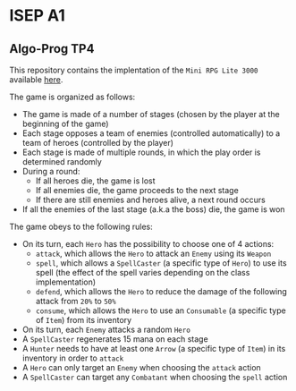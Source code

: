 # ISEP A1
## Algo-Prog TP4

This repository contains the implentation of the `Mini RPG Lite 3000` available [here](https://moodle.isep.fr/moodle/pluginfile.php/50118/mod_resource/content/3/tp4.pdf).

The game is organized as follows:
- The game is made of a number of stages (chosen by the player at the beginning of the game)
- Each stage opposes a team of enemies (controlled automatically) to a team of heroes (controlled by the player)
- Each stage is made of multiple rounds, in which the play order is determined randomly
- During a round:
  - If all heroes die, the game is lost
  - If all enemies die, the game proceeds to the next stage
  - If there are still enemies and heroes alive, a next round occurs
- If all the enemies of the last stage (a.k.a the boss) die, the game is won

The game obeys to the following rules:
- On its turn, each `Hero` has the possibility to choose one of 4 actions:
  - `attack`, which allows the `Hero` to attack an `Enemy` using its `Weapon`
  - `spell`, which allows a `SpellCaster` (a specific type of `Hero`) to use its spell (the effect of the spell varies depending on the class implementation)
  - `defend`, which allows the `Hero` to reduce the damage of the following attack from `20%` to `50%`
  - `consume`, which allows the `Hero` to use an `Consumable` (a specific type of `Item`) from its inventory
- On its turn, each `Enemy` attacks a random `Hero`
- A `SpellCaster` regenerates 15 mana on each stage
- A `Hunter` needs to have at least one `Arrow` (a specific type of `Item`) in its inventory in order to `attack`
- A `Hero` can only target an `Enemy` when choosing the `attack` action
- A `SpellCaster` can target any `Combatant` when choosing the `spell` action
